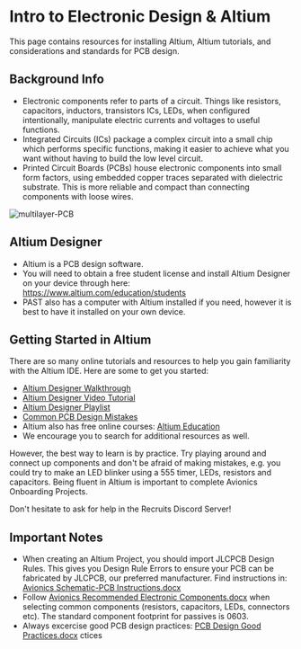 # Intro to Electronic Design & Altium
This page contains resources for installing Altium, Altium tutorials, and considerations and standards for PCB design.

## Background Info
- Electronic components refer to parts of a circuit. Things like resistors, capacitors, inductors, transistors ICs, LEDs,
  when configured intentionally, manipulate electric currents and voltages to useful functions.
- Integrated Circuits (ICs) package a complex circuit into a small chip which performs specific functions, making it
  easier to achieve what you want without having to build the low level circuit.
- Printed Circuit Boards (PCBs) house electronic components into small form factors, using embedded copper traces separated with dielectric substrate. This is more reliable and compact than connecting components with loose wires.

![multilayer-PCB](https://github.com/user-attachments/assets/8d89323d-6e92-4b4d-b280-80d59e20141c)

## Altium Designer
- Altium is a PCB design software.
- You will need to obtain a free student license and install Altium Designer on your device through here:
  https://www.altium.com/education/students
- PAST also has a computer with Altium installed if you need, however it is best to have it installed on your own device.

## Getting Started in Altium
There are so many online tutorials and resources to help you gain familiarity with the Altium IDE. Here are some to 
get you started:
- [Altium Designer Walkthrough](https://www.altium.com/documentation/altium-designer/tutorial-complete-design-walkthrough?srsltid=AfmBOoqkGIepiJsCApQ-1vasckeoRjSUaeAYHLYKAWCuF9ruBfx9nrcR#the-design)
- [Altium Designer Video Tutorial](https://www.youtube.com/watch?v=YTGzncKU5RY)
- [Altium Designer Playlist](https://www.youtube.com/playlist?list=PL3aaAq2OJU5H_Jj72DObh5kNh6Nr4xNS0)
- [Common PCB Design Mistakes](https://www.youtube.com/watch?v=D0X76Kbf8fQ&pp=ygUPYWx0aXVtIG1pc3Rha2Vz)
- Altium also has free online courses: [Altium Education](https://education.altium.com/)
- We encourage you to search for additional resources as well.

However, the best way to learn is by practice. Try playing around and connect up components and don't be afraid of making mistakes, e.g. you could try to make an LED blinker using a 555 timer, LEDs, resistors and capacitors. Being fluent in Altium is important to complete Avionics Onboarding Projects.

Don't hesitate to ask for help in the Recruits Discord Server!

## Important Notes
- When creating an Altium Project, you should import JLCPCB Design Rules. This gives you Design Rule Errors to ensure your PCB can be fabricated by JLCPCB, our preferred manufacturer. Find instructions in:
  [Avionics Schematic-PCB Instructions.docx](https://github.com/user-attachments/files/18704231/AVI-SPCB.Avionics.Schematic-PCB.Instructions.docx)
- Follow [Avionics Recommended Electronic Components.docx](https://github.com/user-attachments/files/18718183/Avionics.Recommended.Electronic.Components.docx) when selecting common components (resistors, capacitors, LEDs, connectors etc). The standard component footprint for passives is 0603.
- Always excercise good PCB design practices: [PCB Design Good Practices.docx](https://github.com/user-attachments/files/19025423/PCB.Design.Review.Checklist.before.ordering.2.docx)
ctices
